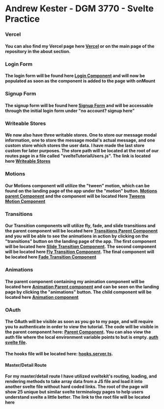 # Andrew Kester - DGM 3770 - Svelte Practice

### Vercel
#### You can also find my Vercel page here [Vercel](https://dgm-3770-svelte.vercel.app/) or on the main page of the repository in the about section.

### Login Form
#### The login form will be found here [Login Component](https://github.com/Andyrooooo/DGM3770_Svelte/blob/master/svelte_practice_project/src/routes/loginComponent/%2Bpage.svelte) and will now be populated as soon as the component is added to the page with onMount

### Signup Form
#### The signup form will be found here [Signup Form](https://github.com/Andyrooooo/DGM3770_Svelte/blob/master/svelte_practice_project/src/routes/signupForm/%2Bpage.svelte) and will be accessable through the initial login form under "no account? signup here"

### Writeable Stores
#### We now also have three writable stores. One to store our message modal information, one to store the message modal's actual message, and one custom store which stores the user data. I have made the last store custom for later purposes. The store path will be located at the root of our routes page in a file called "svelteTutorialUsers.js". The link is located here [Writeable Stores](https://github.com/Andyrooooo/DGM3770_Svelte/blob/master/svelte_practice_project/src/routes/svelteTutorialUsers.js)

### Motions
#### Our Motions component will utilize the "tween" motion, which can be found on the landing page of the app under the "motion" button. [Motions parent Component](https://github.com/Andyrooooo/DGM3770_Svelte/blob/master/svelte_practice_project/src/routes/motion/%2Bpage.svelte) and the component will be located Here [Tweens Motion Component](https://github.com/Andyrooooo/DGM3770_Svelte/blob/master/svelte_practice_project/src/routes/motion/tweens.svelte)

### Transitions
#### Our Transition components will utilize fly, fade, and slide transitions and the parent component will be located here [Transitions Parent Component](https://github.com/Andyrooooo/DGM3770_Svelte/blob/master/svelte_practice_project/src/routes/transitions/%2Bpage.svelte) and you will be able to see the animations in action by clicking on the "transitions" button on the landing page of the app. The first component will be located here [Slide Transition Component](https://github.com/Andyrooooo/DGM3770_Svelte/blob/master/svelte_practice_project/src/routes/transitions/slide.svelte). The second component will be located here [Fly Transition Component](https://github.com/Andyrooooo/DGM3770_Svelte/blob/master/svelte_practice_project/src/routes/transitions/fly.svelte). The final component will be located here [Fade Transition Component](https://github.com/Andyrooooo/DGM3770_Svelte/blob/master/svelte_practice_project/src/routes/transitions/fade.svelte)

### Animations
#### The parent component containing my animation component will be located here [Animation Parent component](https://github.com/Andyrooooo/DGM3770_Svelte/blob/master/svelte_practice_project/src/routes/animations/%2Bpage.svelte) and can be seen on the landing page by clicking the "animations" button. The child component will be located here [Animation component](https://github.com/Andyrooooo/DGM3770_Svelte/blob/master/svelte_practice_project/src/routes/animations/animateDirective.svelte)

### OAuth 
#### The OAuth will be visible as soon as you go to my page, and will require you to authenticate in order to view the tutorial. The code will be visible in the parent component here: [Parent Component](https://github.com/Andyrooooo/DGM3770_Svelte/blob/master/svelte_practice_project/src/routes/%2Bpage.svelte). You can also view the auth file where the local environment variable points to but is empty. [auth svelte file](https://github.com/Andyrooooo/DGM3770_Svelte/blob/master/svelte_practice_project/src/routes/auth/%2Bpage.svelte).

#### The hooks file will be located here: [hooks.server.ts](https://github.com/Andyrooooo/DGM3770_Svelte/blob/master/svelte_practice_project/src/hooks.server.ts).

#### Master/Detail Route
#### For my master/detail route I have utilized sveltekit's routing, loading, and rendering methods to take array data from a JS file and load it into another svelte file without hard coded links. The root of the page will show 25 unique but similar svelte terminology pages to help users understand svelte a little better. The link to the root file will be located here []()
